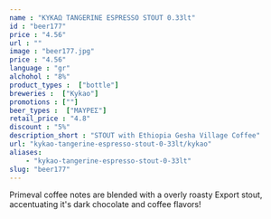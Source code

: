 ```yaml
---
name : "ΚΥΚΑΩ TANGERINE ESPRESSO STOUT 0.33lt"
id : "beer177"
price : "4.56"
url : ""
image : "beer177.jpg"
price : "4.56"
language : "gr"
alchohol : "8%"
product_types :  ["bottle"]
breweries :  ["Kykao"]
promotions : [""]
beer_types :  ["ΜΑΥΡΕΣ"]
retail_price : "4.8"
discount : "5%"
description_short : "STOUT with Ethiopia Gesha Village Coffee"
url: "kykao-tangerine-espresso-stout-0-33lt/kykao"
aliases: 
    - "kykao-tangerine-espresso-stout-0-33lt"
slug: "beer177"
---
```


Primeval coffee notes are blended with a overly roasty Export stout, accentuating it&#39;s dark chocolate and coffee flavors!